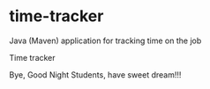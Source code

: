 # time-tracker
Java (Maven) application for tracking time on the job

Time tracker

Bye, Good Night Students, have sweet dream!!!
